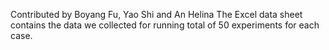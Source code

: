 Contributed by  Boyang Fu, Yao Shi and 
An Helina
The Excel data sheet contains the data we collected for running total of 50 experiments for each case.
